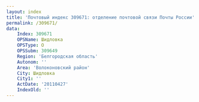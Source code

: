 ```yaml
---
layout: index
title: 'Почтовый индекс 309671: отделение почтовой связи Почты России'
permalink: /309671/
data:
    Index: 309671
    OPSName: Шидловка
    OPSType: О
    OPSSubm: 309649
    Region: 'Белгородская область'
    Autonom: ''
    Area: 'Волоконовский район'
    City: Шидловка
    City1: ''
    ActDate: '20110427'
    IndexOld: ''
---
```

